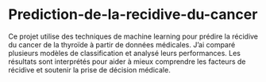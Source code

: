 # Prediction-de-la-recidive-du-cancer
Ce projet utilise des techniques de machine learning pour prédire la récidive du cancer de la thyroïde à partir de données médicales. J’ai comparé plusieurs modèles de classification et analysé leurs performances. Les résultats sont interprétés pour aider à mieux comprendre les facteurs de récidive et soutenir la prise de décision médicale.
